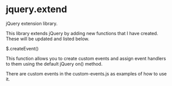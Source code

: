 jquery.extend
=============

jQuery extension library.

This library extends jQuery by adding new functions that I have created.  These will be updated and listed below.

$.createEvent()

This function allows you to create custom events and assign event handlers to them using the default jQuery on() method.

There are custom events in the custom-events.js as examples of how to use it.
